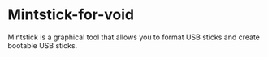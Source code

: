 # Mintstick-for-void
Mintstick is a graphical tool that allows you to format USB sticks and create bootable USB sticks.
